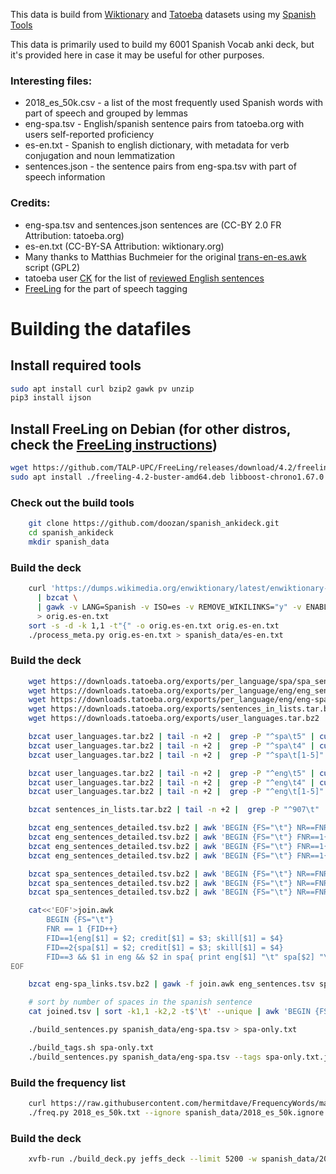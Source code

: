 This data is build from [Wiktionary](https://en.wiktionary.org) and [Tatoeba](tatoeboa.org) datasets using my [Spanish Tools](https://github.com/doozan/spanish_tools)

This data is primarily used to build my 6001 Spanish Vocab anki deck, but it's provided here in case it may be useful for other purposes.

### Interesting files:
* 2018_es_50k.csv - a list of the most frequently used Spanish words with part of speech and grouped by lemmas
* eng-spa.tsv - English/spanish sentence pairs from tatoeba.org with users self-reported proficiency
* es-en.txt - Spanish to english dictionary, with metadata for verb conjugation and noun lemmatization
* sentences.json - the sentence pairs from eng-spa.tsv with part of speech information

### Credits:
* eng-spa.tsv and sentences.json sentences are (CC-BY 2.0 FR Attribution: tatoeba.org)
* es-en.txt (CC-BY-SA Attribution: wiktionary.org)
* Many thanks to Matthias Buchmeier for the original [trans-en-es.awk](https://en.wiktionary.org/wiki/User:Matthias_Buchmeier/trans-en-es.awk) script (GPL2)
* tatoeba user [CK](https://tatoeba.org/eng/user/profile/CK) for the list of [reviewed English sentences](https://tatoeba.org/eng/sentences_lists/show/907)
* [FreeLing](http://nlp.lsi.upc.edu/freeling) for the part of speech tagging

# Building the datafiles

## Install required tools
```bash
sudo apt install curl bzip2 gawk pv unzip
pip3 install ijson
```

## Install FreeLing on Debian (for other distros, check the [FreeLing instructions](https://freeling-user-manual.readthedocs.io/en/latest/installation/installation-packages/))
```bash
wget https://github.com/TALP-UPC/FreeLing/releases/download/4.2/freeling-4.2-buster-amd64.deb
sudo apt install ./freeling-4.2-buster-amd64.deb libboost-chrono1.67.0 libboost-date-time1.67.0
```
### Check out the build tools
```bash
    git clone https://github.com/doozan/spanish_ankideck.git
    cd spanish_ankideck
    mkdir spanish_data
```
### Build the deck
```bash
    curl 'https://dumps.wikimedia.org/enwiktionary/latest/enwiktionary-latest-pages-articles.xml.bz2' \
      | bzcat \
      | gawk -v LANG=Spanish -v ISO=es -v REMOVE_WIKILINKS="y" -v ENABLE_SYN="y" -v ENABLE_META="y" -f trans-en-es.awk \
      > orig.es-en.txt
    sort -s -d -k 1,1 -t"{" -o orig.es-en.txt orig.es-en.txt
    ./process_meta.py orig.es-en.txt > spanish_data/es-en.txt
```
### Build the deck
```bash
    wget https://downloads.tatoeba.org/exports/per_language/spa/spa_sentences_detailed.tsv.bz2
    wget https://downloads.tatoeba.org/exports/per_language/eng/eng_sentences_detailed.tsv.bz2
    wget https://downloads.tatoeba.org/exports/per_language/eng/eng-spa_links.tsv.bz2
    wget https://downloads.tatoeba.org/exports/sentences_in_lists.tar.bz2
    wget https://downloads.tatoeba.org/exports/user_languages.tar.bz2

    bzcat user_languages.tar.bz2 | tail -n +2 |  grep -P "^spa\t5" | cut -f 3 | grep -v '\N' > spa_5.txt
    bzcat user_languages.tar.bz2 | tail -n +2 |  grep -P "^spa\t4" | cut -f 3 | grep -v '\N' > spa_4.txt
    bzcat user_languages.tar.bz2 | tail -n +2 |  grep -P "^spa\t[1-5]" | cut -f 3 > spa_known.txt

    bzcat user_languages.tar.bz2 | tail -n +2 |  grep -P "^eng\t5" | cut -f 3 | grep -v '\N' > eng_5.txt
    bzcat user_languages.tar.bz2 | tail -n +2 |  grep -P "^eng\t4" | cut -f 3 | grep -v '\N' > eng_4.txt
    bzcat user_languages.tar.bz2 | tail -n +2 |  grep -P "^eng\t[1-5]" | cut -f 3  > eng_known.txt

    bzcat sentences_in_lists.tar.bz2 | tail -n +2 |  grep -P "^907\t" | cut -f 2 > eng_reviewed.txt

    bzcat eng_sentences_detailed.tsv.bz2 | awk 'BEGIN {FS="\t"} NR==FNR{A[$1];next}($1 in A){print $1 "\t" $3 "\t" $4 "\t6" }' eng_reviewed.txt - > eng_sentences.tsv
    bzcat eng_sentences_detailed.tsv.bz2 | awk 'BEGIN {FS="\t"} FNR==1{FID++} FID==1{A[$1];next} FID==2{B[$1];next} (!($1 in A)&&($4 in B)){print $1 "\t" $3 "\t" $4 "\t5" }' eng_reviewed.txt eng_5.txt - >> eng_sentences.tsv
    bzcat eng_sentences_detailed.tsv.bz2 | awk 'BEGIN {FS="\t"} FNR==1{FID++} FID==1{A[$1];next} FID==2{B[$1];next} (!($1 in A)&&($4 in B)){print $1 "\t" $3 "\t" $4 "\t4" }' eng_reviewed.txt eng_4.txt - >> eng_sentences.tsv
    bzcat eng_sentences_detailed.tsv.bz2 | awk 'BEGIN {FS="\t"} FNR==1{FID++} FID==1{A[$1];next} FID==2{B[$1];next} (!($1 in A)&&!($4 in B)){print $1 "\t" $3 "\t" $4 "\t0" }' eng_reviewed.txt eng_known.txt - >> eng_sentences.tsv

    bzcat spa_sentences_detailed.tsv.bz2 | awk 'BEGIN {FS="\t"} NR==FNR{A[$1];next}($4 in A){print $1 "\t" $3 "\t" $4 "\t50" }' spa_5.txt - > spa_sentences.tsv
    bzcat spa_sentences_detailed.tsv.bz2 | awk 'BEGIN {FS="\t"} NR==FNR{A[$1];next}($4 in A){print $1 "\t" $3 "\t" $4 "\t40" }' spa_4.txt - >> spa_sentences.tsv
    bzcat spa_sentences_detailed.tsv.bz2 | awk 'BEGIN {FS="\t"} NR==FNR{A[$1];next}!($4 in A){print $1 "\t" $3 "\t" $4 "\t0" }' spa_known.txt - >> spa_sentences.tsv

    cat<<'EOF'>join.awk
        BEGIN {FS="\t"}
        FNR == 1 {FID++}
        FID==1{eng[$1] = $2; credit[$1] = $3; skill[$1] = $4}
        FID==2{spa[$1] = $2; credit[$1] = $3; skill[$1] = $4}
        FID==3 && $1 in eng && $2 in spa{ print eng[$1] "\t" spa[$2] "\tCC-BY 2.0 (France) Attribution: tatoeba.org #" $1 " (" credit[$1] ") & #" $2 " (" credit[$2] ")\t" skill[$1]+skill[$2] }
EOF

    bzcat eng-spa_links.tsv.bz2 | gawk -f join.awk eng_sentences.tsv spa_sentences.tsv - | pv > joined.tsv

    # sort by number of spaces in the spanish sentence
    cat joined.tsv | sort -k1,1 -k2,2 -t$'\t' --unique | awk 'BEGIN {FS="\t"}; {x=$1; print gsub(/ /, " ", x) "\t" $0}' | sort -n | cut -f 2- >  spanish_data/eng-spa.tsv

    ./build_sentences.py spanish_data/eng-spa.tsv > spa-only.txt

    ./build_tags.sh spa-only.txt
    ./build_sentences.py spanish_data/eng-spa.tsv --tags spa-only.txt.json | pv > spanish_data/sentences.json
```
### Build the frequency list
```bash
    curl https://raw.githubusercontent.com/hermitdave/FrequencyWords/master/content/2018/es/es_50k.txt -o 2018_es_50k.txt
    ./freq.py 2018_es_50k.txt --ignore spanish_data/2018_es_50k.ignore > spanish_data/2018_es_50k.csv
```
### Build the deck
```bash
    xvfb-run ./build_deck.py jeffs_deck --limit 5200 -w spanish_data/2018_es_50k.csv -w extras.csv -w excludes.csv --dump-sentence-ids spanish_data/sentences.preferred --dump-notes spanish_data/jeffs_deck.csv --anki "User 1" --model jeffs_deck.model
```
